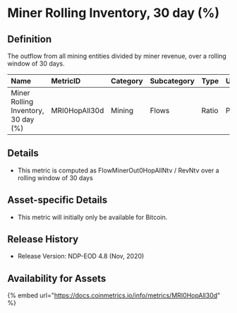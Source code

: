 # Miner Rolling Inventory, 30 day \(%\)

## Definition

The outflow from all mining entities divided by miner revenue, over a rolling window of 30 days.

| Name | MetricID | Category | Subcategory | Type | Unit | Interval |
| :--- | :--- | :--- | :--- | :--- | :--- | :--- |
| Miner Rolling Inventory, 30 day \(%\) | MRI0HopAll30d | Mining | Flows | Ratio | Percentage | 30 days |

## Details

* This metric is computed as FlowMinerOut0HopAllNtv / RevNtv over a rolling window of 30 days

## Asset-specific Details

* This metric will initially only be available for Bitcoin.

## Release History

* Release Version: NDP-EOD 4.8 \(Nov, 2020\)

## Availability for Assets

{% embed url="https://docs.coinmetrics.io/info/metrics/MRI0HopAll30d" %}

